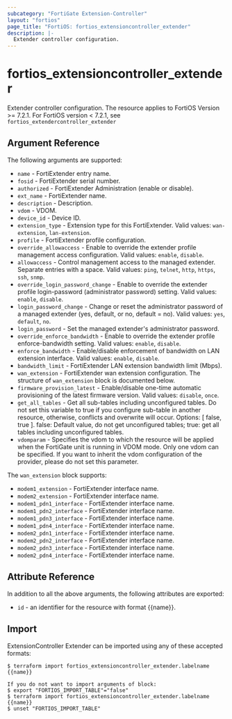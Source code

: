 ```yaml
---
subcategory: "FortiGate Extension-Controller"
layout: "fortios"
page_title: "FortiOS: fortios_extensioncontroller_extender"
description: |-
  Extender controller configuration.
---
```


# fortios_extensioncontroller_extender
Extender controller configuration.
The resource applies to FortiOS Version >= 7.2.1. For FortiOS version < 7.2.1, see `fortios_extendercontroller_extender`

## Argument Reference

The following arguments are supported:

* `name` - FortiExtender entry name.
* `fosid` - FortiExtender serial number.
* `authorized` - FortiExtender Administration (enable or disable).
* `ext_name` - FortiExtender name.
* `description` - Description.
* `vdom` - VDOM.
* `device_id` - Device ID.
* `extension_type` - Extension type for this FortiExtender. Valid values: `wan-extension`, `lan-extension`.
* `profile` - FortiExtender profile configuration.
* `override_allowaccess` - Enable to override the extender profile management access configuration. Valid values: `enable`, `disable`.
* `allowaccess` - Control management access to the managed extender. Separate entries with a space. Valid values: `ping`, `telnet`, `http`, `https`, `ssh`, `snmp`.
* `override_login_password_change` - Enable to override the extender profile login-password (administrator password) setting. Valid values: `enable`, `disable`.
* `login_password_change` - Change or reset the administrator password of a managed extender (yes, default, or no, default = no). Valid values: `yes`, `default`, `no`.
* `login_password` - Set the managed extender's administrator password.
* `override_enforce_bandwidth` - Enable to override the extender profile enforce-bandwidth setting. Valid values: `enable`, `disable`.
* `enforce_bandwidth` - Enable/disable enforcement of bandwidth on LAN extension interface. Valid values: `enable`, `disable`.
* `bandwidth_limit` - FortiExtender LAN extension bandwidth limit (Mbps).
* `wan_extension` - FortiExtender wan extension configuration. The structure of `wan_extension` block is documented below.
* `firmware_provision_latest` - Enable/disable one-time automatic provisioning of the latest firmware version. Valid values: `disable`, `once`.
* `get_all_tables` - Get all sub-tables including unconfigured tables. Do not set this variable to true if you configure sub-table in another resource, otherwise, conflicts and overwrite will occur. Options: [ false, true ]. false: Default value, do not get unconfigured tables; true: get all tables including unconfigured tables. 
* `vdomparam` - Specifies the vdom to which the resource will be applied when the FortiGate unit is running in VDOM mode. Only one vdom can be specified. If you want to inherit the vdom configuration of the provider, please do not set this parameter.

The `wan_extension` block supports:

* `modem1_extension` - FortiExtender interface name.
* `modem2_extension` - FortiExtender interface name.
* `modem1_pdn1_interface` - FortiExtender interface name.
* `modem1_pdn2_interface` - FortiExtender interface name.
* `modem1_pdn3_interface` - FortiExtender interface name.
* `modem1_pdn4_interface` - FortiExtender interface name.
* `modem2_pdn1_interface` - FortiExtender interface name.
* `modem2_pdn2_interface` - FortiExtender interface name.
* `modem2_pdn3_interface` - FortiExtender interface name.
* `modem2_pdn4_interface` - FortiExtender interface name.


## Attribute Reference

In addition to all the above arguments, the following attributes are exported:
* `id` - an identifier for the resource with format {{name}}.

## Import

ExtensionController Extender can be imported using any of these accepted formats:
```
$ terraform import fortios_extensioncontroller_extender.labelname {{name}}

If you do not want to import arguments of block:
$ export "FORTIOS_IMPORT_TABLE"="false"
$ terraform import fortios_extensioncontroller_extender.labelname {{name}}
$ unset "FORTIOS_IMPORT_TABLE"
```

